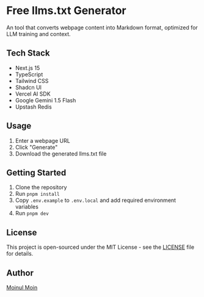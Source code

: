 # Free llms.txt Generator

An tool that converts webpage content into Markdown format, optimized for LLM training and context.

## Tech Stack

- Next.js 15
- TypeScript
- Tailwind CSS
- Shadcn UI
- Vercel AI SDK
- Google Gemini 1.5 Flash
- Upstash Redis

## Usage

1. Enter a webpage URL
2. Click "Generate"
3. Download the generated llms.txt file

## Getting Started

1. Clone the repository
2. Run `pnpm install`
3. Copy `.env.example` to `.env.local` and add required environment variables
4. Run `pnpm dev`

## License

This project is open-sourced under the MIT License - see the [LICENSE](LICENSE) file for details.

## Author

[Moinul Moin](https://x.com/immoinulmoin)
